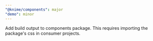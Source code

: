 ```yaml
---
"@knime/components": major
"demo": minor
---
```


Add build output to components package. This requires importing the package's css in consumer projects.
